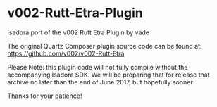 # **v002-Rutt-Etra-Plugin**
Isadora port of the v002 Rutt Etra Plugin by vade

The original Quartz Composer plugin source code can be found at: https://github.com/v002/v002-Rutt-Etra

Please Note: this plugin code will not fully compile without the accompanying Isadora SDK.
We will be preparing that for release that archive no later than the end of June 2017, but
hopefully sooner.

Thanks for your patience!
